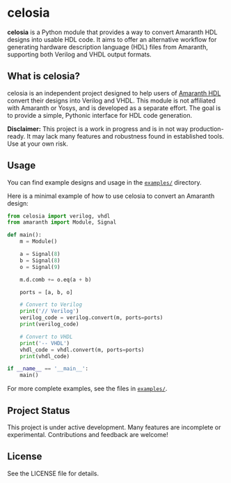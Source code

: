  
# celosia

**celosia** is a Python module that provides a way to convert Amaranth HDL designs into usable HDL code. It aims to offer an alternative workflow for generating hardware description language (HDL) files from Amaranth, supporting both Verilog and VHDL output formats.

## What is celosia?

celosia is an independent project designed to help users of [Amaranth HDL](https://amaranth-lang.org/) convert their designs into Verilog and VHDL. This module is not affiliated with Amaranth or Yosys, and is developed as a separate effort. The goal is to provide a simple, Pythonic interface for HDL code generation.

**Disclaimer:** This project is a work in progress and is in not way production-ready. It may lack many features and robustness found in established tools. Use at your own risk.

## Usage

You can find example designs and usage in the [`examples/`](examples/) directory.

Here is a minimal example of how to use celosia to convert an Amaranth design:

```python
from celosia import verilog, vhdl
from amaranth import Module, Signal

def main():
    m = Module()

    a = Signal(8)
    b = Signal(8)
    o = Signal(9)

    m.d.comb += o.eq(a + b)

    ports = [a, b, o]

    # Convert to Verilog
    print('// Verilog')
    verilog_code = verilog.convert(m, ports=ports)
    print(verilog_code)

    # Convert to VHDL
    print('-- VHDL')
    vhdl_code = vhdl.convert(m, ports=ports)
    print(vhdl_code)

if __name__ == '__main__':
    main()
```

For more complete examples, see the files in [`examples/`](examples/).

## Project Status

This project is under active development. Many features are incomplete or experimental. Contributions and feedback are welcome!

## License

See the LICENSE file for details.
